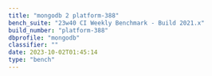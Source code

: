 ```yaml
---
title: "mongodb 2 platform-388"
bench_suite: "23w40 CI Weekly Benchmark - Build 2021.x"
build_number: "platform-388"
dbprofile: "mongodb"
classifier: ""
date: 2023-10-02T01:45:14
type: "bench"
---
```

